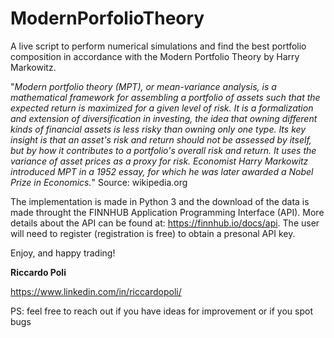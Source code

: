 # ModernPorfolioTheory

A live script to perform numerical simulations and find the best portfolio composition in accordance with the Modern Portfolio Theory by Harry Markowitz.

"*Modern portfolio theory (MPT), or mean-variance analysis, is a mathematical framework for assembling a portfolio of assets such that the expected return is maximized for a given level of risk. It is a formalization and extension of diversification in investing, the idea that owning different kinds of financial assets is less risky than owning only one type. Its key insight is that an asset's risk and return should not be assessed by itself, but by how it contributes to a portfolio's overall risk and return. It uses the variance of asset prices as a proxy for risk. Economist Harry Markowitz introduced MPT in a 1952 essay, for which he was later awarded a Nobel Prize in Economics.*" Source: wikipedia.org

The implementation is made in Python 3 and the download of the data is made throught the FINNHUB Application Programming Interface (API). More details about the API can be found at: https://finnhub.io/docs/api. The user will need to register (registration is free) to obtain a presonal API key.

Enjoy, and happy trading!

__Riccardo Poli__

https://www.linkedin.com/in/riccardopoli/


PS: feel free to reach out if you have ideas for improvement or if you spot bugs
